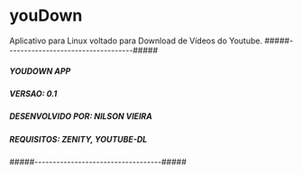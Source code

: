 # youDown
Aplicativo para Linux voltado para Download de Vídeos do Youtube.
#####-----------------------------------#####
##### YOUDOWN APP                       #####
##### VERSAO: 0.1                       #####
##### DESENVOLVIDO POR:  NILSON VIEIRA  #####
##### REQUISITOS: ZENITY, YOUTUBE-DL    #####
#####-----------------------------------#####

